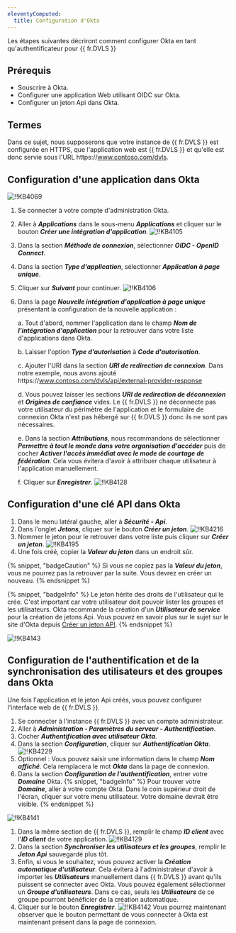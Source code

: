```yaml
---
eleventyComputed:
  title: Configuration d'Okta
---
```

Les étapes suivantes décriront comment configurer Okta en tant qu'authentificateur pour {{ fr.DVLS }}

## Prérequis

* Souscrire à Okta.
* Configurer une application Web utilisant OIDC sur Okta.
* Configurer un jeton Api dans Okta.

## Termes

Dans ce sujet, nous supposerons que votre instance de {{ fr.DVLS }} est configurée en HTTPS, que l'application web est {{ fr.DVLS }} et qu'elle est donc servie sous l'URL https<area>://www.contoso.com/dvls.

## Configuration d'une application dans Okta

![!!KB4069](https://cdnweb.devolutions.net/docs/docs_en_kb_KB4069.png)

1. Se connecter à votre compte d'administration Okta.
1. Aller à ***Applications*** dans le sous-menu ***Applications*** et cliquer sur le bouton ***Créer une intégration d'application***.
![!!KB4105](https://cdnweb.devolutions.net/docs/docs_en_kb_KB4105.png)
1. Dans la section ***Méthode de connexion***, sélectionner ***OIDC - OpenID Connect***.
1. Dans la section ***Type d'application***, sélectionner ***Application à page unique***.
1. Cliquer sur ***Suivant*** pour continuer.
![!!KB4106](https://cdnweb.devolutions.net/docs/docs_en_kb_KB4106.png)
1. Dans la page ***Nouvelle intégration d'application à page unique*** présentant la configuration de la nouvelle application :

    a. Tout d'abord, nommer l'application dans le champ ***Nom de l'intégration d'application*** pour la retrouver dans votre liste d'applications dans Okta.

    b. Laisser l'option ***Type d'autorisation*** à ***Code d'autorisation***.

    c. Ajouter l'URI dans la section ***URI de redirection de connexion***. Dans notre exemple, nous avons ajouté https<area>://www.contoso.com/dvls/api/external-provider-response

    d. Vous pouvez laisser les sections ***URI de redirection de déconnexion*** et ***Origines de confiance*** vides. Le {{ fr.DVLS }} ne déconnecte pas votre utilisateur du périmètre de l'application et le formulaire de connexion Okta n'est pas hébergé sur {{ fr.DVLS }} donc ils ne sont pas nécessaires.

    e. Dans la section ***Attributions***, nous recommandons de sélectionner ***Permettre à tout le monde dans votre organisation d'accéder*** puis de cocher ***Activer l'accès immédiat avec le mode de courtage de fédération***. Cela vous évitera d'avoir à attribuer chaque utilisateur à l'application manuellement.

    f. Cliquer sur ***Enregistrer***.
![!!KB4128](https://cdnweb.devolutions.net/docs/INTERFACE2054.png)

## Configuration d'une clé API dans Okta

1. Dans le menu latéral gauche, aller à ***Sécurité - Api***.
1. Dans l'onglet ***Jetons***, cliquer sur le bouton ***Créer un jeton***.
![!!KB4216](https://cdnweb.devolutions.net/docs/docs_en_kb_KB4216.png)
1. Nommer le jeton pour le retrouver dans votre liste puis cliquer sur ***Créer un jeton***.
![!!KB4195](https://cdnweb.devolutions.net/docs/docs_en_kb_KB4195.png)
1. Une fois créé, copier la ***Valeur du jeton*** dans un endroit sûr.

{% snippet, "badgeCaution" %}
Si vous ne copiez pas la ***Valeur du jeton***, vous ne pourrez pas la retrouver par la suite. Vous devrez en créer un nouveau.
{% endsnippet %}

{% snippet, "badgeInfo" %}
Le jeton hérite des droits de l'utilisateur qui le crée. C'est important car votre utilisateur doit pouvoir lister les groupes et les utilisateurs. Okta recommande la création d'un ***Utilisateur de service*** pour la création de jetons Api. Vous pouvez en savoir plus sur le sujet sur le site d'Okta depuis [Créer un jeton API](https://developer.okta.com/docs/guides/create-an-api-token/main/).
{% endsnippet %}

![!!KB4143](https://cdnweb.devolutions.net/docs/docs_en_kb_KB4143.png)

## Configuration de l'authentification et de la synchronisation des utilisateurs et des groupes dans Okta

Une fois l'application et le jeton Api créés, vous pouvez configurer l'interface web de {{ fr.DVLS }}.

1. Se connecter à l'instance {{ fr.DVLS }} avec un compte administrateur.
1. Aller à ***Administration - Paramètres du serveur - Authentification***.
1. Cocher ***Authentification avec utilisateur Okta***.
1. Dans la section ***Configuration***, cliquer sur ***Authentification Okta***.
![!!KB4229](https://cdnweb.devolutions.net/docs/docs_en_kb_KB4229.png)
1. Optionnel : Vous pouvez saisir une information dans le champ ***Nom affiché***. Cela remplacera le mot ***Okta*** dans la page de connexion.
1. Dans la section ***Configuration de l'authentification***, entrer votre ***Domaine*** Okta.
{% snippet, "badgeInfo" %}
Pour trouver votre ***Domaine***, aller à votre compte Okta. Dans le coin supérieur droit de l'écran, cliquer sur votre menu utilisateur. Votre domaine devrait être visible.
{% endsnippet %}

![!!KB4141](https://cdnweb.devolutions.net/docs/docs_en_kb_KB4141.png)
1. Dans la même section de {{ fr.DVLS }}, remplir le champ ***ID client*** avec l'***ID client*** de votre application.
![!!KB4129](https://cdnweb.devolutions.net/docs/docs_en_kb_KB4129.png)
1. Dans la section ***Synchroniser les utilisateurs et les groupes***, remplir le ***Jeton Api*** sauvegardé plus tôt.
1. Enfin, si vous le souhaitez, vous pouvez activer la ***Création automatique d'utilisateur***. Cela évitera à l'administrateur d'avoir à importer les ***Utilisateurs*** manuellement dans {{ fr.DVLS }} avant qu'ils puissent se connecter avec Okta. Vous pouvez également sélectionner un ***Groupe d'utilisateurs***. Dans ce cas, seuls les ***Utilisateurs*** de ce groupe pourront bénéficier de la création automatique.
1. Cliquer sur le bouton ***Enregistrer***.
![!!KB4142](https://cdnweb.devolutions.net/docs/docs_en_kb_KB4142.png)
Vous pourrez maintenant observer que le bouton permettant de vous connecter à Okta est maintenant présent dans la page de connexion.